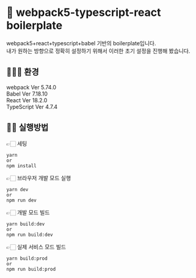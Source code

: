 # 🤝 webpack5-typescript-react boilerplate
webpack5+react+typescript+babel 기반의 boilerplate입니다.\
내가 원하는 방향으로 정확히 설정하기 위해서 이러한 초기 설정을 진행해 봤습니다.

## 🧑🏻‍💻 환경
webpack Ver 5.74.0\
Babel Ver 7.18.10\
React Ver 18.2.0\
TypeScript Ver 4.7.4

## 🙋🏻 실행방법
👉🏻 세팅
```
yarn
or
npm install
```
👉🏻 브라우저 개발 모드 실행
``` 
yarn dev
or
npm run dev
```
👉🏻 개발 모드 빌드
``` 
yarn build:dev
or
npm run build:dev
```
👉🏻 실제 서비스 모드 빌드
``` 
yarn build:prod
or
npm run build:prod
```